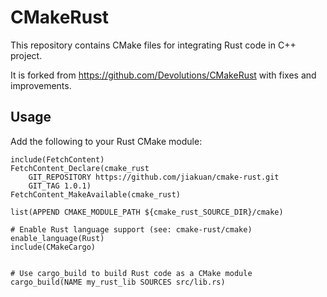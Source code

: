 # CMakeRust

This repository contains CMake files for integrating Rust code in C++ project.

It is forked from https://github.com/Devolutions/CMakeRust with fixes and improvements.

## Usage

Add the following to your Rust CMake module:

```
include(FetchContent)
FetchContent_Declare(cmake_rust
    GIT_REPOSITORY https://github.com/jiakuan/cmake-rust.git
    GIT_TAG 1.0.1)
FetchContent_MakeAvailable(cmake_rust)

list(APPEND CMAKE_MODULE_PATH ${cmake_rust_SOURCE_DIR}/cmake)

# Enable Rust language support (see: cmake-rust/cmake)
enable_language(Rust)
include(CMakeCargo)


# Use cargo_build to build Rust code as a CMake module
cargo_build(NAME my_rust_lib SOURCES src/lib.rs)
```
